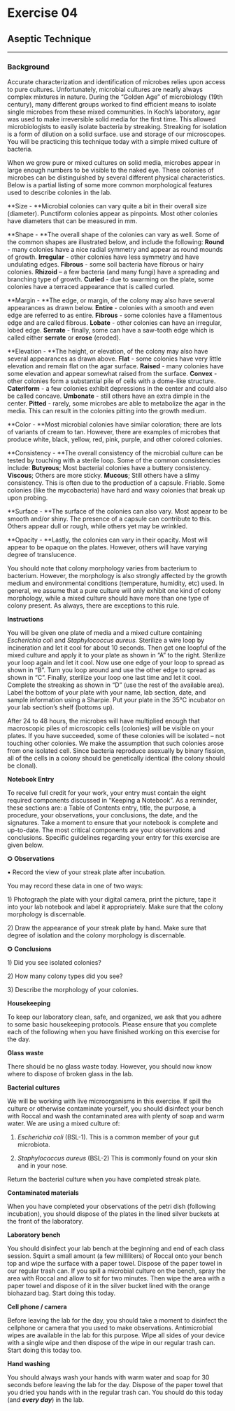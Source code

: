 # **Exercise 04**

## **Aseptic Technique**

-------------

### **Background**

Accurate characterization and identification of microbes relies upon access to pure cultures. Unfortunately, microbial cultures are nearly always complex mixtures in nature. During the “Golden Age” of microbiology \(19th century\), many different groups worked to find efficient means to isolate single microbes from these mixed communities. In Koch’s laboratory, agar was used to make irreversible solid media for the first time. This allowed microbiologists to easily isolate bacteria by streaking. Streaking for isolation is a form of dilution on a solid surface. use and storage of our microscopes. You will be practicing this technique today with a simple mixed culture of bacteria.

When we grow pure or mixed cultures on solid media, microbes appear in large enough numbers to be visible to the naked eye. These colonies of microbes can be distinguished by several different physical characteristics. Below is a partial listing of some more common morphological features used to describe colonies in the lab.

**Size - **Microbial colonies can vary quite a bit in their overall size \(diameter\). Punctiform colonies appear as pinpoints. Most other colonies have diameters that can be measured in mm.

**Shape - **The overall shape of the colonies can vary as well. Some of the common shapes are illustrated below, and include the following: **Round** - many colonies have a nice radial symmetry and appear as round mounds of growth. **Irregular** - other colonies have less symmetry and have undulating edges. **Fibrous** - some soil bacteria have fibrous or hairy colonies. **Rhizoid** – a few bacteria \(and many fungi\) have a spreading and branching type of growth. **Curled** - due to swarming on the plate, some colonies have a terraced appearance that is called curled.

**Margin - **The edge, or margin, of the colony may also have several appearances as drawn below. **Entire** - colonies with a smooth and even edge are referred to as entire. **Fibrous** - some colonies have a filamentous edge and are called fibrous. **Lobate** - other colonies can have an irregular, lobed edge. **Serrate** - finally, some can have a saw-tooth edge which is called either **serrate** or **erose** \(eroded\).

**Elevation - **The height, or elevation, of the colony may also have several appearances as drawn above. **Flat** - some colonies have very little elevation and remain flat on the agar surface. **Raised** - many colonies have some elevation and appear somewhat raised from the surface. **Convex** - other colonies form a substantial pile of cells with a dome-like structure. **Cateriform** - a few colonies exhibit depressions in the center and could also be called concave. **Umbonate** - still others have an extra dimple in the center. **Pitted** - rarely, some microbes are able to metabolize the agar in the media. This can result in the colonies pitting into the growth medium.

**Color - **Most microbial colonies have similar coloration; there are lots of variants of cream to tan. However, there are examples of microbes that produce white, black, yellow, red, pink, purple, and other colored colonies.

**Consistency - **The overall consistency of the microbial culture can be tested by touching with a sterile loop. Some of the common consistencies include: **Butyrous**; Most bacterial colonies have a buttery consistency. **Viscous**; Others are more sticky. **Mucous**; Still others have a slimy consistency. This is often due to the production of a capsule. Friable. Some colonies \(like the mycobacteria\) have hard and waxy colonies that break up upon probing.

**Surface - **The surface of the colonies can also vary. Most appear to be smooth and\/or shiny. The presence of a capsule can contribute to this. Others appear dull or rough, while others yet may be wrinkled.

**Opacity - **Lastly, the colonies can vary in their opacity. Most will appear to be opaque on the plates. However, others will have varying degree of translucence. 

 You should note that colony morphology varies from bacterium to bacterium. However, the morphology is also strongly affected by the growth medium and environmental conditions \(temperature, humidity, etc\) used. In general, we assume that a pure culture will only exhibit one kind of colony morphology, while a mixed culture should have more than one type of colony present. As always, there are exceptions to this rule.



**Instructions**

You will be given one plate of media and a mixed culture containing _Escherichia coli_ and _Staphylococcus aureus._ Sterilize a wire loop by incineration and let it cool for about 10 seconds. Then get one loopful of the mixed culture and apply it to your plate as shown in “A” to the right. Sterilize your loop again and let it cool. Now use one edge of your loop to spread as shown in “B”. Turn you loop around and use the other edge to spread as shown in “C”. Finally, sterilize your loop one last time and let it cool. Complete the streaking as shown in “D” \(use the rest of the available area\). Label the bottom of your plate with your name, lab section, date, and sample information using a Sharpie. Put your plate in the 35°C incubator on your lab section’s shelf \(bottoms up\).

After 24 to 48 hours, the microbes will have multiplied enough that macroscopic piles of microscopic cells \(colonies\) will be visible on your plates. If you have succeeded, some of these colonies will be isolated – not touching other colonies. We make the assumption that such colonies arose from one isolated cell. Since bacteria reproduce asexually by binary fission, all of the cells in a colony should be genetically identical \(the colony should be clonal\).

**Notebook Entry**

To receive full credit for your work, your entry must contain the eight required components discussed in “Keeping a Notebook”. As a reminder, these sections are: a Table of Contents entry, title, the purpose, a procedure, your observations, your conclusions, the date, and the signatures. Take a moment to ensure that your notebook is complete and up-to-date. The most critical components are your observations and conclusions. Specific guidelines regarding your entry for this exercise are given below.

✪ **Observations**

• Record the view of your streak plate after incubation.

You may record these data in one of two ways:

1\) Photograph the plate with your digital camera, print the picture, tape it into your lab notebook and label it appropriately. Make sure that the colony morphology is discernable.

2\) Draw the appearance of your streak plate by hand. Make sure that degree of isolation and the colony morphology is discernable.

✪ **Conclusions**

1\) Did you see isolated colonies?

2\) How many colony types did you see?

3\) Describe the morphology of your colonies.

**Housekeeping**

To keep our laboratory clean, safe, and organized, we ask that you adhere to some basic housekeeping protocols. Please ensure that you complete each of the following when you have finished working on this exercise for the day.

**Glass waste**

There should be no glass waste today. However, you should now know where to dispose of broken glass in the lab.

**Bacterial cultures**

We will be working with live microorganisms in this exercise. If spill the culture or otherwise contaminate yourself, you should disinfect your bench with Roccal and wash the contaminated area with plenty of soap and warm water. We are using a mixed culture of:

1. _Escherichia coli_ \(BSL-1\). This is a common member of your gut microbiota.

2. _Staphylococcus aureus_ \(BSL-2\) This is commonly found on your skin and in your nose.

Return the bacterial culture when you have completed streak plate.

**Contaminated materials**

When you have completed your observations of the petri dish \(following incubation\), you should dispose of the plates in the lined silver buckets at the front of the laboratory.

**Laboratory bench**

You should disinfect your lab bench at the beginning and end of each class session. Squirt a small amount \(a few milliliters\) of Roccal onto your bench top and wipe the surface with a paper towel. Dispose of the paper towel in our regular trash can. If you spill a microbial culture on the bench, spray the area with Roccal and allow to sit for two minutes. Then wipe the area with a paper towel and dispose of it in the silver bucket lined with the orange biohazard bag. Start doing this today.

**Cell phone \/ camera**

Before leaving the lab for the day, you should take a moment to disinfect the cellphone or camera that you used to make observations. Antimicrobial wipes are available in the lab for this purpose. Wipe all sides of your device with a single wipe and then dispose of the wipe in our regular trash can. Start doing this today too.

**Hand washing**

You should always wash your hands with warm water and soap for 30 seconds before leaving the lab for the day. Dispose of the paper towel that you dried you hands with in the regular trash can. You should do this today \(and _**every day**_\) in the lab.

